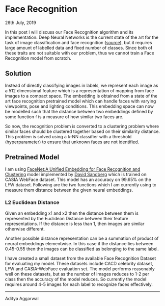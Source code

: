 # Face Recognition

26th July, 2019

In this post I will discuss our Face Recognition algorithm and its implementation. Deep Neural Networks is the current state of the art for the task of image classification and face recognition ([source](https://arxiv.org/pdf/1902.03524.pdf)), but it requires large amount of labelled data and fixed number of classes. Since both of these traits are not suitable with our problem, thus we cannot train a Face Recognition model from scratch.

## Solution 

Instead of directly classifying images in labels, we represent each image as a 512 dimensional feature which is a representation of mapping from face images to a compact space. The embedding is obtained from a state of the art face recognition pretrained model which can handle faces with varying viewpoints, pose and lighting conditions. This embedding space can now be modelled such that the distance between two embeddings defined by some function f is a measure of how similar two faces are. 

So now, the recognition problem is converted to a clustering problem where similar faces should be clustered together based on their similarity distance. This problem is solved using a k-NN classifier with a threshold (hyperparameter) to ensure that unknown faces are not identified.

## Pretrained Model

I am using [FaceNet:A Unified Embedding for Face Recognition and Clustering](https://arxiv.org/pdf/1503.03832.pdf) model implemented by [David Sandberg](https://github.com/davidsandberg/facenet) which is trained on CASIA WebFace dataset. This model has an accuracy on 99.65% on the LFW dataset.
Following are the two functions which I am currently using to measure them distance between the given neural embeddings.

### L2 Euclidean Distance
Given an embedding x1 and x2 then the distance between them is represented by the Euclidean Distance between their feature representations. If the distance is less than 1, then images are similar otherwise different.

Another possible distance representation can be a summation of product of neural embeddings elementwise. In this case if the distance lies between 0.45-0.55 then the images can be classified as belonging to the same label.

I have created a small dataset from the available Face Recognition Dataset for evaluating my model. These datasets include CACD celebrity dataset, LFW and CASIA-WebFace evaluation set. The model performs reasonably well on these datasets, but as the number of images reduces to 1-2 per class then the accuracy of the model reduces. So currently the model requires around 4-5 images for each label to recognize faces effectively.

* * *
Aditya Aggarwal
